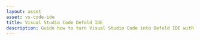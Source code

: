 ```yaml
---
layout: asset
asset: vs-code-ide
title: Visual Studio Code Defold IDE
description: Guide how to turn Visual Studio Code into Defold IDE with syntax highlighting, linting, IntelliSense, building, bundling, launching and debugging. Includes a template project.
---
```

